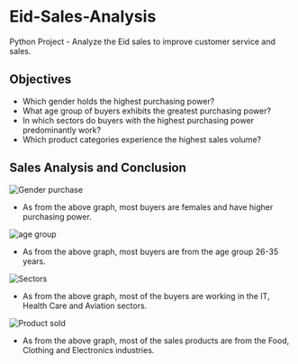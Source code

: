 # Eid-Sales-Analysis
Python Project - Analyze the Eid sales to improve customer service and sales.

## Objectives

* Which gender holds the highest purchasing power?
* What age group of buyers exhibits the greatest purchasing power?
* In which sectors do buyers with the highest purchasing power predominantly work?
* Which product categories experience the highest sales volume?

## Sales Analysis and Conclusion


![Gender purchase](https://github.com/Kinzali/Eid-Sales-Analysis/assets/121554533/43fc29b5-bc25-4ec0-8a7e-13ead625d72d)

* As from the above graph, most buyers are females and have higher purchasing power.

![age group](https://github.com/Kinzali/Eid-Sales-Analysis/assets/121554533/0fc2d703-849a-473c-8694-388a55da0182)

* As from the above graph, most buyers are from the age group 26-35 years.

![Sectors](https://github.com/Kinzali/Eid-Sales-Analysis/assets/121554533/e4e24cc6-23ae-443b-829c-d586bff25cb8)

* As from the above graph, most of the buyers are working in the IT, Health Care and Aviation sectors.
  
![Product sold](https://github.com/Kinzali/Eid-Sales-Analysis/assets/121554533/f6ddf344-527a-47bd-8573-f5e43a240fd6)

* As from the above graph, most of the sales products are from the Food, Clothing and Electronics industries.








